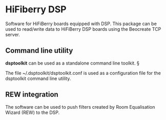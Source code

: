 # HiFiberry DSP

Software for HiFiBerry boards equipped with DSP. This package can be used to read/write data to HiFiBerry DSP boards
using the Beocreate TCP server.

## Command line utility

**dsptoolkit** can be used as a standalone command line toolkit. §

The file ~/.dsptoolkit/dsptoolkit.conf is used as a configuration file for the dsptoolkit command line utility.

## REW integration

The software can be used to push filters created by Room Equalisation Wizard (REW) to the DSP.
